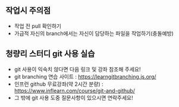 
## 작업시 주의점
- 작업 전 pull 확인하기
- 가급적 자신의 branch에서는 자신이 담당하는 파일을 작업하기(충돌예방)

## 청량리 스터디 git 사용 실습
- git 사용이 익숙치 않다면 다음 링크 및 강좌 참조해 주세요!
- git branching 연습 사이트 : https://learngitbranching.js.org/
- 인프런 github 무료강좌(약 2시간 분량) : https://www.inflearn.com/course/git-and-github/
- 그 밖에 git 사용 도중 질문사항이 있으시면 연락주세요!